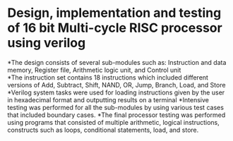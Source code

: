 # Design, implementation and testing of 16 bit Multi-cycle RISC processor using verilog

*The design consists of several sub-modules such as: Instruction and data memory, Register file, Arithmetic logic unit, and Control unit<br/>
*The instruction set contains 18 instructions which included different versions of Add, Subtract, Shift, NAND, OR, Jump, Branch, Load, and Store
*Verilog system tasks were used for loading instructions given by the user in hexadecimal format and outputting results on a terminal
*Intensive testing was performed for all the sub-modules by using various test cases that included boundary cases.
*The final processor testing was performed using programs that consisted of multiple arithmetic, logical instructions, constructs such as loops, conditional statements, load, and store.
